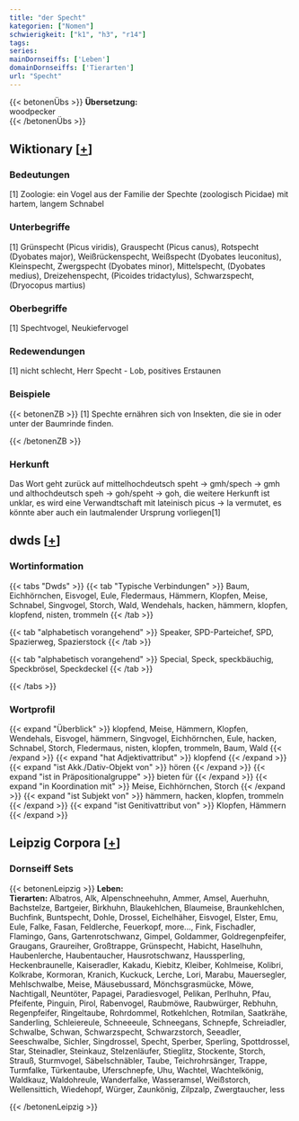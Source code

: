 ```yaml
---
title: "der Specht"
kategorien: ["Nomen"]
schwierigkeit: ["k1", "h3", "r14"]
tags:
series:
mainDornseiffs: ['Leben']
domainDornseiffs: ['Tierarten']
url: "Specht"
---
```


{{< betonenÜbs >}}
**Übersetzung:**  
woodpecker  
{{< /betonenÜbs >}}

## Wiktionary [[+](https://de.wiktionary.org/wiki/Specht)]

### Bedeutungen
[1] Zoologie: ein Vogel aus der Familie der Spechte (zoologisch Picidae) mit hartem, langem Schnabel  

### Unterbegriffe
[1]  Grünspecht (Picus viridis), Grauspecht (Picus canus), Rotspecht (Dyobates major), Weißrückenspecht, Weißspecht (Dyobates leuconitus), Kleinspecht, Zwergspecht (Dyobates minor), Mittelspecht, (Dyobates medius), Dreizehenspecht, (Picoides tridactylus), Schwarzspecht, (Dryocopus martius)  

### Oberbegriffe
[1] Spechtvogel, Neukiefervogel  

### Redewendungen
[1] nicht schlecht, Herr Specht - Lob, positives Erstaunen  

### Beispiele
{{< betonenZB >}}
[1] Spechte ernähren sich von Insekten, die sie in oder unter der Baumrinde finden.  

{{< /betonenZB >}}
### Herkunft
Das Wort geht zurück auf mittelhochdeutsch speht → gmh/spech → gmh und althochdeutsch speh → goh/speht → goh, die weitere Herkunft ist unklar, es wird eine Verwandtschaft mit lateinisch picus → la vermutet, es könnte aber auch ein lautmalender Ursprung vorliegen[1]  



## dwds [[+](https://www.dwds.de/wb/Specht)]

### Wortinformation
{{< tabs "Dwds" >}}
{{< tab "Typische Verbindungen" >}}
Baum, Eichhörnchen, Eisvogel, Eule, Fledermaus, Hämmern, Klopfen, Meise, Schnabel, Singvogel, Storch, Wald, Wendehals, hacken, hämmern, klopfen, klopfend, nisten, trommeln
{{< /tab >}}

{{< tab "alphabetisch vorangehend" >}}
Speaker, SPD-Parteichef, SPD, Spazierweg, Spazierstock
{{< /tab >}}

{{< tab "alphabetisch vorangehend" >}}
Special, Speck, speckbäuchig, Speckbrösel, Speckdeckel
{{< /tab >}}

{{< /tabs >}}

### Wortprofil
{{< expand "Überblick" >}} klopfend, Meise, Hämmern, Klopfen, Wendehals, Eisvogel, hämmern, Singvogel, Eichhörnchen, Eule, hacken, Schnabel, Storch, Fledermaus, nisten, klopfen, trommeln, Baum, Wald {{< /expand >}}
{{< expand "hat Adjektivattribut" >}} klopfend {{< /expand >}}
{{< expand "ist Akk./Dativ-Objekt von" >}} hören {{< /expand >}}
{{< expand "ist in Präpositionalgruppe" >}} bieten für {{< /expand >}}
{{< expand "in Koordination mit" >}} Meise, Eichhörnchen, Storch {{< /expand >}}
{{< expand "ist Subjekt von" >}} hämmern, hacken, klopfen, trommeln {{< /expand >}}
{{< expand "ist Genitivattribut von" >}} Klopfen, Hämmern {{< /expand >}}

## Leipzig Corpora [[+](https://corpora.uni-leipzig.de/en/res?word=Specht&corpusId=deu_newscrawl-public_2018)]

### Dornseiff Sets
{{< betonenLeipzig >}}
**Leben:**  
**Tierarten:** Albatros, Alk, Alpenschneehuhn, Ammer, Amsel, Auerhuhn, Bachstelze, Bartgeier, Birkhuhn, Blaukehlchen, Blaumeise, Braunkehlchen, Buchfink, Buntspecht, Dohle, Drossel, Eichelhäher, Eisvogel, Elster, Emu, Eule, Falke, Fasan, Feldlerche, Feuerkopf, more..., Fink, Fischadler, Flamingo, Gans, Gartenrotschwanz, Gimpel, Goldammer, Goldregenpfeifer, Graugans, Graureiher, Großtrappe, Grünspecht, Habicht, Haselhuhn, Haubenlerche, Haubentaucher, Hausrotschwanz, Haussperling, Heckenbraunelle, Kaiseradler, Kakadu, Kiebitz, Kleiber, Kohlmeise, Kolibri, Kolkrabe, Kormoran, Kranich, Kuckuck, Lerche, Lori, Marabu, Mauersegler, Mehlschwalbe, Meise, Mäusebussard, Mönchsgrasmücke, Möwe, Nachtigall, Neuntöter, Papagei, Paradiesvogel, Pelikan, Perlhuhn, Pfau, Pfeifente, Pinguin, Pirol, Rabenvogel, Raubmöwe, Raubwürger, Rebhuhn, Regenpfeifer, Ringeltaube, Rohrdommel, Rotkehlchen, Rotmilan, Saatkrähe, Sanderling, Schleiereule, Schneeeule, Schneegans, Schnepfe, Schreiadler, Schwalbe, Schwan, Schwarzspecht, Schwarzstorch, Seeadler, Seeschwalbe, Sichler, Singdrossel, Specht, Sperber, Sperling, Spottdrossel, Star, Steinadler, Steinkauz, Stelzenläufer, Stieglitz, Stockente, Storch, Strauß, Sturmvogel, Säbelschnäbler, Taube, Teichrohrsänger, Trappe, Turmfalke, Türkentaube, Uferschnepfe, Uhu, Wachtel, Wachtelkönig, Waldkauz, Waldohreule, Wanderfalke, Wasseramsel, Weißstorch, Wellensittich, Wiedehopf, Würger, Zaunkönig, Zilpzalp, Zwergtaucher, less  

{{< /betonenLeipzig >}}
